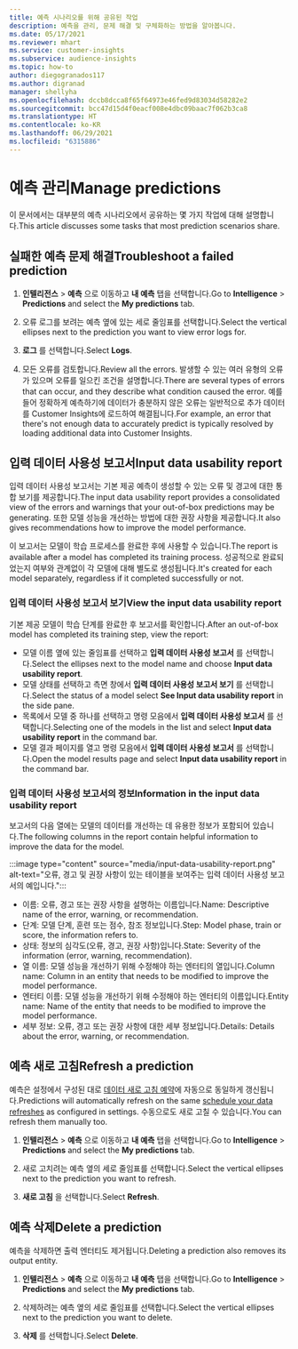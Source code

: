 ```yaml
---
title: 예측 시나리오를 위해 공유된 작업
description: 예측을 관리, 문제 해결 및 구체화하는 방법을 알아봅니다.
ms.date: 05/17/2021
ms.reviewer: mhart
ms.service: customer-insights
ms.subservice: audience-insights
ms.topic: how-to
author: diegogranados117
ms.author: digranad
manager: shellyha
ms.openlocfilehash: dccb8dcca8f65f64973e46fed9d83034d58282e2
ms.sourcegitcommit: bcc47d15d4f0eacf008e4dbc09baac7f062b3ca8
ms.translationtype: HT
ms.contentlocale: ko-KR
ms.lasthandoff: 06/29/2021
ms.locfileid: "6315886"
---
```

# <a name="manage-predictions"></a><span data-ttu-id="b42f2-103">예측 관리</span><span class="sxs-lookup"><span data-stu-id="b42f2-103">Manage predictions</span></span>

<span data-ttu-id="b42f2-104">이 문서에서는 대부분의 예측 시나리오에서 공유하는 몇 가지 작업에 대해 설명합니다.</span><span class="sxs-lookup"><span data-stu-id="b42f2-104">This article discusses some tasks that most prediction scenarios share.</span></span>

## <a name="troubleshoot-a-failed-prediction"></a><span data-ttu-id="b42f2-105">실패한 예측 문제 해결</span><span class="sxs-lookup"><span data-stu-id="b42f2-105">Troubleshoot a failed prediction</span></span>

1. <span data-ttu-id="b42f2-106">**인텔리전스** > **예측** 으로 이동하고 **내 예측** 탭을 선택합니다.</span><span class="sxs-lookup"><span data-stu-id="b42f2-106">Go to **Intelligence** > **Predictions** and select the **My predictions** tab.</span></span>

1. <span data-ttu-id="b42f2-107">오류 로그를 보려는 예측 옆에 있는 세로 줄임표를 선택합니다.</span><span class="sxs-lookup"><span data-stu-id="b42f2-107">Select the vertical ellipses next to the prediction you want to view error logs for.</span></span>

1. <span data-ttu-id="b42f2-108">**로그** 를 선택합니다.</span><span class="sxs-lookup"><span data-stu-id="b42f2-108">Select **Logs**.</span></span>

1. <span data-ttu-id="b42f2-109">모든 오류를 검토합니다.</span><span class="sxs-lookup"><span data-stu-id="b42f2-109">Review all the errors.</span></span> <span data-ttu-id="b42f2-110">발생할 수 있는 여러 유형의 오류가 있으며 오류를 일으킨 조건을 설명합니다.</span><span class="sxs-lookup"><span data-stu-id="b42f2-110">There are several types of errors that can occur, and they describe what condition caused the error.</span></span> <span data-ttu-id="b42f2-111">예를 들어 정확하게 예측하기에 데이터가 충분하지 않은 오류는 일반적으로 추가 데이터를 Customer Insights에 로드하여 해결됩니다.</span><span class="sxs-lookup"><span data-stu-id="b42f2-111">For example, an error that there's not enough data to accurately predict is typically resolved by loading additional data into Customer Insights.</span></span>

## <a name="input-data-usability-report"></a><span data-ttu-id="b42f2-112">입력 데이터 사용성 보고서</span><span class="sxs-lookup"><span data-stu-id="b42f2-112">Input data usability report</span></span>

<span data-ttu-id="b42f2-113">입력 데이터 사용성 보고서는 기본 제공 예측이 생성할 수 있는 오류 및 경고에 대한 통합 보기를 제공합니다.</span><span class="sxs-lookup"><span data-stu-id="b42f2-113">The input data usability report provides a consolidated view of the errors and warnings that your out-of-box predictions may be generating.</span></span> <span data-ttu-id="b42f2-114">또한 모델 성능을 개선하는 방법에 대한 권장 사항을 제공합니다.</span><span class="sxs-lookup"><span data-stu-id="b42f2-114">It also gives recommendations how to improve the model performance.</span></span>

<span data-ttu-id="b42f2-115">이 보고서는 모델이 학습 프로세스를 완료한 후에 사용할 수 있습니다.</span><span class="sxs-lookup"><span data-stu-id="b42f2-115">The report is available after a model has completed its training process.</span></span> <span data-ttu-id="b42f2-116">성공적으로 완료되었는지 여부와 관계없이 각 모델에 대해 별도로 생성됩니다.</span><span class="sxs-lookup"><span data-stu-id="b42f2-116">It's created for each model separately, regardless if it completed successfully or not.</span></span>

### <a name="view-the-input-data-usability-report"></a><span data-ttu-id="b42f2-117">입력 데이터 사용성 보고서 보기</span><span class="sxs-lookup"><span data-stu-id="b42f2-117">View the input data usability report</span></span>

<span data-ttu-id="b42f2-118">기본 제공 모델이 학습 단계를 완료한 후 보고서를 확인합니다.</span><span class="sxs-lookup"><span data-stu-id="b42f2-118">After an out-of-box model has completed its training step, view the report:</span></span>
- <span data-ttu-id="b42f2-119">모델 이름 옆에 있는 줄임표를 선택하고 **입력 데이터 사용성 보고서** 를 선택합니다.</span><span class="sxs-lookup"><span data-stu-id="b42f2-119">Select the ellipses next to the model name and choose **Input data usability report**.</span></span>
- <span data-ttu-id="b42f2-120">모델 상태를 선택하고 측면 창에서 **입력 데이터 사용성 보고서 보기** 를 선택합니다.</span><span class="sxs-lookup"><span data-stu-id="b42f2-120">Select the status of a model select **See Input data usability report** in the side pane.</span></span>
- <span data-ttu-id="b42f2-121">목록에서 모델 중 하나를 선택하고 명령 모음에서 **입력 데이터 사용성 보고서** 를 선택합니다.</span><span class="sxs-lookup"><span data-stu-id="b42f2-121">Selecting one of the models in the list and select **Input data usability report** in the command bar.</span></span>
- <span data-ttu-id="b42f2-122">모델 결과 페이지를 열고 명령 모음에서 **입력 데이터 사용성 보고서** 를 선택합니다.</span><span class="sxs-lookup"><span data-stu-id="b42f2-122">Open the model results page and select **Input data usability report** in the command bar.</span></span>

### <a name="information-in-the-input-data-usability-report"></a><span data-ttu-id="b42f2-123">입력 데이터 사용성 보고서의 정보</span><span class="sxs-lookup"><span data-stu-id="b42f2-123">Information in the input data usability report</span></span>

<span data-ttu-id="b42f2-124">보고서의 다음 열에는 모델의 데이터를 개선하는 데 유용한 정보가 포함되어 있습니다.</span><span class="sxs-lookup"><span data-stu-id="b42f2-124">The following columns in the report contain helpful information to improve the data for the model.</span></span>

:::image type="content" source="media/input-data-usability-report.png" alt-text="오류, 경고 및 권장 사항이 있는 테이블을 보여주는 입력 데이터 사용성 보고서의 예입니다.":::

- <span data-ttu-id="b42f2-126">이름: 오류, 경고 또는 권장 사항을 설명하는 이름입니다.</span><span class="sxs-lookup"><span data-stu-id="b42f2-126">Name: Descriptive name of the error, warning, or recommendation.</span></span>
- <span data-ttu-id="b42f2-127">단계: 모델 단계, 훈련 또는 점수, 참조 정보입니다.</span><span class="sxs-lookup"><span data-stu-id="b42f2-127">Step: Model phase, train or score, the information refers to.</span></span>
- <span data-ttu-id="b42f2-128">상태: 정보의 심각도(오류, 경고, 권장 사항)입니다.</span><span class="sxs-lookup"><span data-stu-id="b42f2-128">State: Severity of the information (error, warning, recommendation).</span></span>
- <span data-ttu-id="b42f2-129">열 이름: 모델 성능을 개선하기 위해 수정해야 하는 엔터티의 열입니다.</span><span class="sxs-lookup"><span data-stu-id="b42f2-129">Column name: Column in an entity that needs to be modified to improve the model performance.</span></span>
- <span data-ttu-id="b42f2-130">엔터티 이름: 모델 성능을 개선하기 위해 수정해야 하는 엔터티의 이름입니다.</span><span class="sxs-lookup"><span data-stu-id="b42f2-130">Entity name: Name of the entity that needs to be modified to improve the model performance.</span></span>
- <span data-ttu-id="b42f2-131">세부 정보: 오류, 경고 또는 권장 사항에 대한 세부 정보입니다.</span><span class="sxs-lookup"><span data-stu-id="b42f2-131">Details: Details about the error, warning, or recommendation.</span></span>

## <a name="refresh-a-prediction"></a><span data-ttu-id="b42f2-132">예측 새로 고침</span><span class="sxs-lookup"><span data-stu-id="b42f2-132">Refresh a prediction</span></span>

<span data-ttu-id="b42f2-133">예측은 설정에서 구성된 대로 [데이터 새로 고침 예약](system.md#schedule-tab)에 자동으로 동일하게 갱신됩니다.</span><span class="sxs-lookup"><span data-stu-id="b42f2-133">Predictions will automatically refresh on the same [schedule your data refreshes](system.md#schedule-tab) as configured in settings.</span></span> <span data-ttu-id="b42f2-134">수동으로도 새로 고칠 수 있습니다.</span><span class="sxs-lookup"><span data-stu-id="b42f2-134">You can refresh them manually too.</span></span>

1. <span data-ttu-id="b42f2-135">**인텔리전스** > **예측** 으로 이동하고 **내 예측** 탭을 선택합니다.</span><span class="sxs-lookup"><span data-stu-id="b42f2-135">Go to **Intelligence** > **Predictions** and select the **My predictions** tab.</span></span>

1. <span data-ttu-id="b42f2-136">새로 고치려는 예측 옆의 세로 줄임표를 선택합니다.</span><span class="sxs-lookup"><span data-stu-id="b42f2-136">Select the vertical ellipses next to the prediction you want to refresh.</span></span>

1. <span data-ttu-id="b42f2-137">**새로 고침** 을 선택합니다.</span><span class="sxs-lookup"><span data-stu-id="b42f2-137">Select **Refresh**.</span></span>

## <a name="delete-a-prediction"></a><span data-ttu-id="b42f2-138">예측 삭제</span><span class="sxs-lookup"><span data-stu-id="b42f2-138">Delete a prediction</span></span>

<span data-ttu-id="b42f2-139">예측을 삭제하면 출력 엔터티도 제거됩니다.</span><span class="sxs-lookup"><span data-stu-id="b42f2-139">Deleting a prediction also removes its output entity.</span></span>

1. <span data-ttu-id="b42f2-140">**인텔리전스** > **예측** 으로 이동하고 **내 예측** 탭을 선택합니다.</span><span class="sxs-lookup"><span data-stu-id="b42f2-140">Go to **Intelligence** > **Predictions** and select the **My predictions** tab.</span></span>

1. <span data-ttu-id="b42f2-141">삭제하려는 예측 옆의 세로 줄임표를 선택합니다.</span><span class="sxs-lookup"><span data-stu-id="b42f2-141">Select the vertical ellipses next to the prediction you want to delete.</span></span>

1. <span data-ttu-id="b42f2-142">**삭제** 를 선택합니다.</span><span class="sxs-lookup"><span data-stu-id="b42f2-142">Select **Delete**.</span></span>
